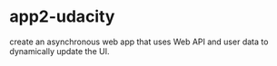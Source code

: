 # app2-udacity
create an asynchronous web app that uses Web API and user data to dynamically update the UI.
